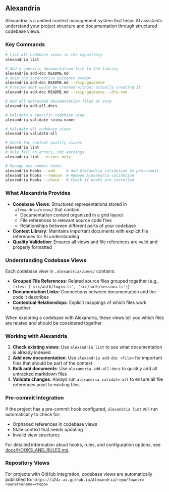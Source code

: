 ## Alexandria

Alexandria is a unified context management system that helps AI assistants understand your project structure and documentation through structured codebase views.

### Key Commands

```bash
# List all codebase views in the repository
alexandria list

# Add a specific documentation file to the library
alexandria add-doc README.md
# Skip the interactive guidance prompt
alexandria add-doc README.md --skip-guidance
# Preview what would be created without actually creating it
alexandria add-doc README.md --skip-guidance --dry-run

# Add all untracked documentation files at once
alexandria add-all-docs

# Validate a specific codebase view
alexandria validate <view-name>

# Validate all codebase views
alexandria validate-all

# Check for context quality issues
alexandria lint
# Only fail on errors, not warnings
alexandria lint --errors-only

# Manage pre-commit hooks
alexandria hooks --add     # Add Alexandria validation to pre-commit
alexandria hooks --remove  # Remove Alexandria validation
alexandria hooks --check   # Check if hooks are installed
```

### What Alexandria Provides

- **Codebase Views**: Structured representations stored in `.alexandria/views/` that contain:
  - Documentation content organized in a grid layout
  - File references to relevant source code files
  - Relationships between different parts of your codebase
- **Context Library**: Maintains important documents with explicit file references for AI understanding
- **Quality Validation**: Ensures all views and file references are valid and properly formatted

### Understanding Codebase Views

Each codebase view in `.alexandria/views/` contains:
- **Grouped File References**: Related source files grouped together (e.g., `files: ['src/auth/login.ts', 'src/auth/session.ts']`)
- **Documentation Links**: Connections between documentation and the code it describes
- **Contextual Relationships**: Explicit mappings of which files work together

When exploring a codebase with Alexandria, these views tell you which files are related and should be considered together.

### Working with Alexandria

1. **Check existing views**: Use `alexandria list` to see what documentation is already indexed
2. **Add new documentation**: Use `alexandria add-doc <file>` for important files that should be part of the context
3. **Bulk add documents**: Use `alexandria add-all-docs` to quickly add all untracked markdown files
4. **Validate changes**: Always run `alexandria validate-all` to ensure all file references point to existing files

### Pre-commit Integration

If the project has a pre-commit hook configured, `alexandria lint` will run automatically to check for:
- Orphaned references in codebase views
- Stale context that needs updating
- Invalid view structures

For detailed information about hooks, rules, and configuration options, see [docs/HOOKS_AND_RULES.md](../docs/HOOKS_AND_RULES.md).

### Repository Views

For projects with GitHub integration, codebase views are automatically published to:
`https://a24z-ai.github.io/Alexandria/repo/?owner=<owner>&name=<repo>`